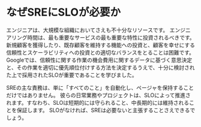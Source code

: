 # なぜSREにSLOが必要か

エンジニアは、大規模な組織においてさえも不十分なリソースです。
エンジニアリング時間は、最も重要なサービスの最も重要な特性に投資されるべきです。
新規顧客を獲得したり、既存顧客を維持する機能への投資と、顧客を幸せにする信頼性とスケーラビリティへの投資との適切なバランスをとることは困難です。
Googleでは、信頼性に関する作業の機会費用に関するデータに基づく意思決定と、その作業を適切に優先順位付けする方法を決定するうえで、十分に検討された上で採用されたSLOが重要であることを学びました。

SREの主な責務は、単に「すべてのこと」を自動化し、ページャを保持することだけではありません。
彼らの日常業務やプロジェクトは、SLOによって推進されます。すなわち、SLOは短期的には守られること、中長期的には維持されることを保証します。
SLOがなければ、SREは必要ないと主張することさえできるでしょう。
